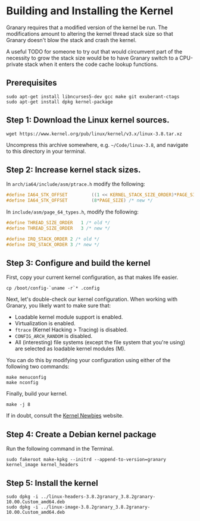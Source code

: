 Building and Installing the Kernel
==================================

Granary requires that a modified version of the kernel be run.
The modifications amount to altering the kernel thread stack size
so that Granary doesn't blow the stack and crash the kernel.

A useful TODO for someone to try out that would circumvent part of
the necessity to grow the stack size would be to have Granary switch
to a CPU-private stack when it enters the code cache lookup functions.

## Prerequisites

```basemake
sudo apt-get install libncurses5-dev gcc make git exuberant-ctags
sudo apt-get install dpkg kernel-package
```

## Step 1: Download the Linux kernel sources.

```basemake
wget https://www.kernel.org/pub/linux/kernel/v3.x/linux-3.8.tar.xz
```

Uncompress this archive somewhere, e.g. `~/Code/linux-3.8`, and
navigate to this directory in your terminal.

## Step 2: Increase kernel stack sizes.

In `arch/ia64/include/asm/ptrace.h` modify the following:

```c
#define IA64_STK_OFFSET         ((1 << KERNEL_STACK_SIZE_ORDER)*PAGE_SIZE) /* old */
#define IA64_STK_OFFSET         (8*PAGE_SIZE) /* new */
```

In `include/asm/page_64_types.h`, modify the following:

```c
#define THREAD_SIZE_ORDER   1 /* old */
#define THREAD_SIZE_ORDER   3 /* new */
```

```c
#define IRQ_STACK_ORDER 2 /* old */
#define IRQ_STACK_ORDER 3 /* new */
```

## Step 3: Configure and build the kernel

First, copy your current kernel configuration, as that makes life
easier.

```basemake
cp /boot/config-`uname -r`* .config
```

Next, let's double-check our kernel configuration. When working with
Granary, you likely want to make sure that:

  - Loadable kernel module support is enabled.
  - Virtualization is enabled.
  - `ftrace` (Kernel Hacking > Tracing) is disabled.
  - `CONFIG_ARCH_RANDOM` is disabled.
  - All (interesting) file systems (except the file system that you're
    using) are selected as loadable kernel modules (M).

You can do this by modifying your configuration using either of the
following two commands:

```basemake
make menuconfig
make nconfig
```

Finally, build your kernel.

```basemake
make -j 8
```

If in doubt, consult the [Kernel Newbies](http://kernelnewbies.org/KernelBuild) website.

## Step 4: Create a Debian kernel package

Run the following command in the Terminal.

```basemake
sudo fakeroot make-kpkg --initrd --append-to-version=granary kernel_image kernel_headers
```

## Step 5: Install the kernel

```basemake
sudo dpkg -i ../linux-headers-3.8.2granary_3.8.2granary-10.00.Custom_amd64.deb
sudo dpkg -i ../linux-image-3.8.2granary_3.8.2granary-10.00.Custom_amd64.deb

```
